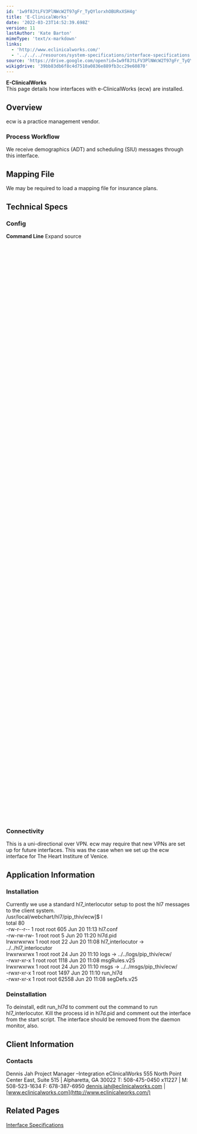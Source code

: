 ```yaml
---
id: '1w9f8JtLFV3PlNWcW2T97gFr_TyQYlorxhOBURxXSH4g'
title: 'E-ClinicalWorks'
date: '2022-03-23T14:52:39.698Z'
version: 11
lastAuthor: 'Kate Barton'
mimeType: 'text/x-markdown'
links:
  - 'http://www.eclinicalworks.com/'
  - '../../../resources/system-specifications/interface-specifications.md'
source: 'https://drive.google.com/open?id=1w9f8JtLFV3PlNWcW2T97gFr_TyQYlorxhOBURxXSH4g'
wikigdrive: '39bb83db6f8c4d7510a0836e889fb3cc29e60870'
---
```

**E-ClinicalWorks**  
This page details how interfaces with e-ClinicalWorks (ecw) are installed.
  
## Overview  
  
ecw is a practice management vendor.
  
### Process Workflow  
  
We receive demographics (ADT) and scheduling (SIU) messages through this interface.
  
## Mapping File  
  
We may be required to load a mapping file for insurance plans.
  
## Technical Specs  

  
### Config  
  
**Command Line**  Expand source  
<profile name="COMMAND_LINE">  
<item name="x" value="3" />  
<item name="D" value="1" />  
<item name="r" value="0" />  
</profile>  
<profile name="TRANSLATE">  
<item name="DOC_TYPES" value="0" />  
<item name="DOC_LOCATIONS" value="0" />  
<item name="APT_TYPES" value="1" />  
<item name="APT_ROOMS" value="0" />  
<item name="APT_LOCATIONS" value="1" />  
<item name="PAT_ETHNICITY" value="1" />  
<item name="PAT_RACE" value="1" />  
<item name="OBS_CODE" value="0" />  
<item name="ENC_SERV_CODES" value="0" />  
<item name="ENC_LOCATIONS" value="0" />  
<item name="PATIENT_LOCATIONS" value="0" />  
<item name="INS_COMPANY_NAME" value="0" />  
<item name="ENC_TYPES" value="1" />  
</profile>  
<profile name="INTERFACE">  
<item name="MASTER" value="1" />  
<item name="NAME" value="eCW" />  
<item name="RULES_EXT" value=".v25" />  
<item name="PID_FILE" value="./hl7d.pid" />  
<item name="FORMAT_XTN_USE_PHONE2" value="1" />  
<item name="TXA_FIGURE_SERVICE_DATE_OUT" value="0" />  
<item name="XCN_REMOVE_LT_ALPHA_FROM_XID" value="0" />  
<item name="USE_ACCOUNT_NUMBER_FROM_PID" value="0" />  
</profile>  
<profile name="HACKS">  
<item name="NEURO_HACK" value="1" />  
<item name="EXPERIOR_SCHEDULING_HACK" value="1" />  
</profile>  
<profile name="SCHEDULING">  
<item name="NO_ENCOUNTERS" value="1" />  
<item name="GET_COMMENTS_FROM_SCH" value="1" />  
</profile>  
<profile name="INTERNAL_PMR">  
<item name="PARTITION" value="ECW" />  
<item name="FEILD" value="4" />  
<item name="TRIM_LEADING_ALPHA" value="0" />  
<item name="ADD_LEADING_ZEROS" value="0" />  
<item name="ADD_TRAILING_ZEROS" value="0" />  
</profile>  
<profile name="EXTERNAL_PMR">  
<item name="PARTITION" value="MR" />  
<item name="FEILD" value="2" />  
<item name="TRIM_LEADING_ALPHA" value="1" />  
<item name="TRIM_LEADING_ZEROS" value="0" />  
<item name="ADD_LEADING_ZEROS" value="0" />  
<item name="ADD_TRAILING_ZEROS" value="0" />  
</profile>  
<profile name="ATTENDING_USER">  
<item name="PROCESS" value="1" />  
<item name="DEPT" value="Physicians" />  
<item name="STATUS" value="2" />  
<item name="PASSWD" value="" />  
<item name="OPTIONS" value="5" />  
</profile>  
<profile name="ADMITTING_USER">  
<item name="DEPT" value="Physicians" />  
<item name="STATUS" value="2" />  
<item name="PASSWD" value="" />  
<item name="OPTIONS" value="4" />  
</profile>  
<profile name="SCHEDULED_USER">  
<item name="DEPT" value="Physicians" />  
<item name="STATUS" value="2" />  
<item name="PASSWD" value="" />  
<item name="OPTIONS" value="4" />  
</profile>  
<profile name="REFERRING_USER">  
<item name="PROCESS" value="1" />  
<item name="DEPT" value="Referring Physicians" />  
<item name="STATUS" value="2" />  
<item name="PASSWD" value="" />  
<item name="OPTIONS" value="5" />  
</profile>  
<profile name="FAMILY_USER">  
<item name="PROCESS" value="0" />  
<item name="DEPT" value="Referring Physicians" />  
<item name="STATUS" value="2" />  
<item name="PASSWD" value="" />  
<item name="OPTIONS" value="5" />  
</profile>  
<profile name="ORIGINATOR_USER">  
<item name="PROCESS" value="1" />  
<item name="DEPT" value="Physicians" />  
<item name="STATUS" value="2" />  
<item name="PASSWD" value="" />  
<item name="OPTIONS" value="0" />  
</profile>  
</interface>
  
### Connectivity  
  
This is a uni-directional over VPN. ecw may require that new VPNs are set up for future interfaces. This was the case when we set up the ecw interface for The Heart Institure of Venice.
  
## Application Information  

  
### Installation  
  
Currently we use a standard hl7_interlocutor setup to post the hl7 messages to the client system.  
/usr/local/webchart/hl7/pip_thiv/ecw]$ l  
total 80  
-rw-r--r-- 1 root root   605 Jun 20 11:13 hl7.conf  
-rw-rw-rw- 1 root root 	5 Jun 20 11:20 hl7d.pid  
lrwxrwxrwx 1 root root	22 Jun 20 11:08 hl7_interlocutor -> ../../hl7_interlocutor  
lrwxrwxrwx 1 root root	24 Jun 20 11:10 logs -> ../../logs/pip_thiv/ecw/  
-rwxr-xr-x 1 root root  1118 Jun 20 11:08 msgRules.v25  
lrwxrwxrwx 1 root root	24 Jun 20 11:10 msgs -> ../../msgs/pip_thiv/ecw/  
-rwxr-xr-x 1 root root  1497 Jun 20 11:10 run_hl7d  
-rwxr-xr-x 1 root root 62558 Jun 20 11:08 segDefs.v25
  
### Deinstallation  
  
To deinstall, edit run_hl7d to comment out the command to run hl7_interlocutor. Kill the process id in hl7d.pid and comment out the interface from the start script. The interface should be removed from the daemon monitor, also.
  
## Client Information  

  
### Contacts  
  
Dennis Jah Project Manager –Integration eClinicalWorks 555 North Point Center East, Suite 515 | Alpharetta, GA 30022 T: 508-475-0450 x11227 | M: 508-523-1634 F: 678-387-6950 dennis.jah@eclinicalworks.com |[ ](http://www.eclinicalworks.com/)[www.eclinicalworks.com](http://www.eclinicalworks.com/)
  
## Related Pages  
  
[Interface Specifications](../../../resources/system-specifications/interface-specifications.md)

